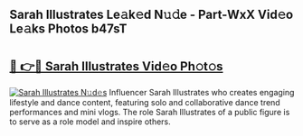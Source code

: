 ## Sarah Illustrates Le𝚊k𝚎d N𝚞𝚍e - Part-WxX Vid𝚎o Le𝚊ks Photos b47sT

# <h2><a href="http://fbee66x.evod.top/?m=Sarah+Illustrates">🔗 👉🔴 Sarah Illustrates Vid𝚎o Ph𝚘t𝚘s</a></h2>

[![Sarah Illustrates N𝚞d𝚎s](https://i.imgur.com/8V9OHl7.gif)](http://fbee66x.evod.top/?m=Sarah+Illustrates)
Influencer Sarah Illustrates who creates engaging lifestyle and dance content, featuring solo and collaborative dance trend performances and mini vlogs. The role Sarah Illustrates of a public figure is to serve as a role model and inspire others. 
